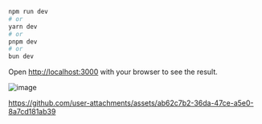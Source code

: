 
```bash
npm run dev
# or
yarn dev
# or
pnpm dev
# or
bun dev
```

Open [http://localhost:3000](http://localhost:3000) with your browser to see the result.


![image](https://github.com/user-attachments/assets/c1106191-7622-47b0-9064-83cea4ef2b79)


https://github.com/user-attachments/assets/ab62c7b2-36da-47ce-a5e0-8a7cd181ab39

